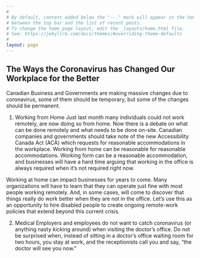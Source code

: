 ```yaml
---
#
# By default, content added below the "---" mark will appear in the home page
# between the top bar and the list of recent posts.
# To change the home page layout, edit the _layouts/home.html file.
# See: https://jekyllrb.com/docs/themes/#overriding-theme-defaults
#
layout: page
---
```


## The Ways the Coronavirus has Changed Our Workplace for the Better

Canadian Business and Governments are making massive changes due to coronavirus, some of them should be temporary, but some of the changes should be permanent.

1.	Working from Home
Just last month many individuals could not work remotely, are now doing so from home. Now there is a debate on what can be done remotely and what needs to be done on-site. Canadian companies and governments should take note of the new Accessibility Canada Act (ACA) which requests for reasonable accommodations in the workplace. Working from home can be reasonable for reasonable accommodations. Working form can be a reasonable accommodation, and businesses will have a hard time arguing that working in the office is always required when it’s not required right now.

Working at home can impact businesses for years to come. Many organizations will have to learn that they can operate just fine with most people working remotely. And, in some cases, will come to discover that things really do work better when they are not in the office. Let’s use this as an opportunity to hire disabled people to create ongoing remote-work policies that extend beyond this current crisis.

2. Medical
Employers and employees do not want to catch coronavirus (or anything nasty kicking around) when visiting the doctor’s office. Do not be surprised when, instead of sitting in a doctor’s office waiting room for two hours, you stay at work, and the receptionists call you and say, “the doctor will see you now.”

